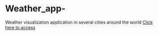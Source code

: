 # Weather_app-
Weather visualization application in several cities around the world
<a href="#" target="_blank">Click here to access</a>
